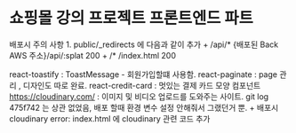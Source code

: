 # 쇼핑몰 강의 프로젝트 프론트엔드 파트 
배포시 주의 사항
    1. public/_redirects 에 다음과 같이 추가
        + /api/* {배포된 Back AWS 주소}/api/:splat 200
        + /* /index.html 200


react-toastify : ToastMessage - 회원가입할떄 사용함.
react-paginate : page 관리 , 디자인도 따로 완료.
react-credit-card : 멋있는 결제 카드 모양 컴포넌트
https://cloudinary.com/ : 이미지 및 비디오 업로드를 도와주는 사이트.
    git log 475f742 는 상관 없었음, 배포 할때 환경 변수 설정 안해줘서 그랬던거 뿐.
        + 배포시 cloudinary error: index.html 에 cloudinary 관련 코드 추가


